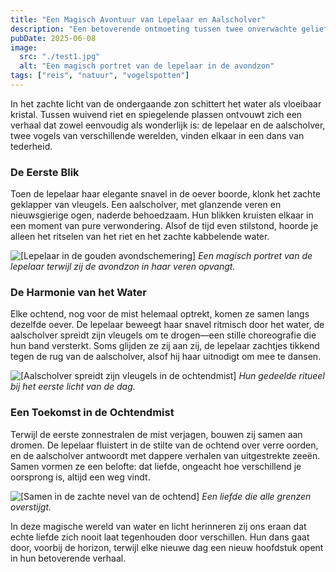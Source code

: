 ```yaml
---
title: "Een Magisch Avontuur van Lepelaar en Aalscholver"
description: "Een betoverende ontmoeting tussen twee onverwachte geliefden aan de waterkant."
pubDate: 2025-06-08
image:
  src: "./test1.jpg"
  alt: "Een magisch portret van de lepelaar in de avondzon"
tags: ["reis", "natuur", "vogelspotten"]
---
```


In het zachte licht van de ondergaande zon schittert het water als vloeibaar kristal. Tussen wuivend riet en spiegelende plassen ontvouwt zich een verhaal dat zowel eenvoudig als wonderlijk is: de lepelaar en de aalscholver, twee vogels van verschillende werelden, vinden elkaar in een dans van tederheid.

### De Eerste Blik
Toen de lepelaar haar elegante snavel in de oever boorde, klonk het zachte geklapper van vleugels. Een aalscholver, met glanzende veren en nieuwsgierige ogen, naderde behoedzaam. Hun blikken kruisten elkaar in een moment van pure verwondering. Alsof de tijd even stilstond, hoorde je alleen het ritselen van het riet en het zachte kabbelende water.

![[Lepelaar in de gouden avondschemering]](./test1.jpg)
*Een magisch portret van de lepelaar terwijl zij de avondzon in haar veren opvangt.*

### De Harmonie van het Water
Elke ochtend, nog voor de mist helemaal optrekt, komen ze samen langs dezelfde oever. De lepelaar beweegt haar snavel ritmisch door het water, de aalscholver spreidt zijn vleugels om te drogen—een stille choreografie die hun band versterkt. Soms glijden ze zij aan zij, de lepelaar zachtjes tikkend tegen de rug van de aalscholver, alsof hij haar uitnodigt om mee te dansen.

![[Aalscholver spreidt zijn vleugels in de ochtendmist]](./test2.jpg)
*Hun gedeelde ritueel bij het eerste licht van de dag.*

### Een Toekomst in de Ochtendmist
Terwijl de eerste zonnestralen de mist verjagen, bouwen zij samen aan dromen. De lepelaar fluistert in de stilte van de ochtend over verre oorden, en de aalscholver antwoordt met dappere verhalen van uitgestrekte zeeën. Samen vormen ze een belofte: dat liefde, ongeacht hoe verschillend je oorsprong is, altijd een weg vindt.

![[Samen in de zachte nevel van de ochtend]](./test3.jpg)
*Een liefde die alle grenzen overstijgt.*

In deze magische wereld van water en licht herinneren zij ons eraan dat echte liefde zich nooit laat tegenhouden door verschillen. Hun dans gaat door, voorbij de horizon, terwijl elke nieuwe dag een nieuw hoofdstuk opent in hun betoverende verhaal.